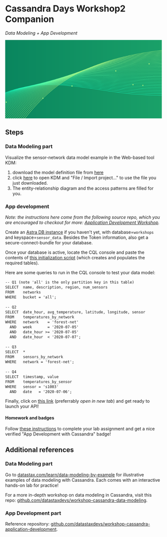 # Cassandra Days Workshop2 Companion

_Data Modeling + App Development_

![Banner](images/cd_banner.png)

## Steps

### Data Modeling part

Visualize the sensor-network data model example
in the Web-based tool KDM:

1. download the model definition file from [here](https://raw.githubusercontent.com/datastaxdevs/workshop-cassandra-data-modeling/main/materials/kdm_sensor_data.xml)
2. click [here](http://kdm.kashliev.com/) to open KDM and "File / Import project..." to use the file you just downloaded.
3. The entity-relationship diagram and the access patterns are filled for you.

### App development

_Note: the instructions here come from the following source repo, which you are encouraged to checkout for more: [Application Development Workshop](https://github.com/datastaxdevs/workshop-cassandra-application-development#readme)._

Create an [Astra DB instance](https://astra.datastax.com) if you haven't yet, with database=`workshops` and keyspace=`sensor_data`.
Besides the Token information,
also get a secure-connect-bundle for your database.

Once your database is active,
locate the CQL console and paste the
contents of [this initialization script](https://raw.githubusercontent.com/datastaxdevs/workshop-cassandra-application-development/main/initialize.cql)
(which creates and populates the required tables).

Here are some queries to run in the CQL
console to test your data model:
```
-- Q1 (note 'all' is the only partition key in this table)
SELECT  name, description, region, num_sensors
FROM    networks
WHERE   bucket = 'all';

-- Q2
SELECT  date_hour, avg_temperature, latitude, longitude, sensor 
FROM    temperatures_by_network
WHERE   network    = 'forest-net'
  AND   week       = '2020-07-05'
  AND   date_hour >= '2020-07-05'
  AND   date_hour  < '2020-07-07';

-- Q3
SELECT  *
FROM    sensors_by_network
WHERE   network = 'forest-net';

-- Q4
SELECT  timestamp, value 
FROM    temperatures_by_sensor
WHERE   sensor = 's1003'
  AND   date   = '2020-07-06';
```

Finally, click on [this link](https://gitpod.io/#https://github.com/datastaxdevs/workshop-cassandra-application-development) (preferrably _open in new tab_)
and get ready to launch your API!

#### Homework and badges

Follow [these instructions](https://github.com/datastaxdevs/workshop-cassandra-application-development#homework-instructions) to complete
your lab assignment and get a nice verified "App Development with Cassandra" badge!

## Additional references

### Data Modeling part

Go to [datastax.com/learn/data-modeling-by-example](https://www.datastax.com/learn/data-modeling-by-example) for illustrative examples
of data modeling with Cassandra. Each comes with an interactive hands-on lab for practice!

For a more in-depth workshop on data modeling in Cassandra, visit this repo: [github.com/datastaxdevs/workshop-cassandra-data-modeling](https://github.com/datastaxdevs/workshop-cassandra-data-modeling).

### App Development part

Reference repository: [github.com/datastaxdevs/workshop-cassandra-application-development](https://github.com/datastaxdevs/workshop-cassandra-application-development#readme).
